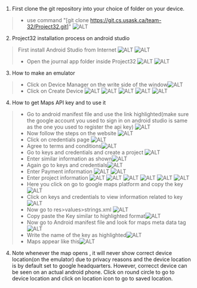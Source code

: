 1. First clone the git repository into your choice of folder on your device.
> - use command "[git clone https://git.cs.usask.ca/team-32/Project32.git]" 
![ALT](./images_readme/1.png)
2. Project32 installation process on android studio
> First install Android Studio from Internet
>![ALT](./images_readme/2.png) 
>![ALT](./images_readme/3.png) 
> - Open the journal app folder inside Project32 ![ALT](./images_readme/4.png) 
>![ALT](./images_readme/5.png)

3. How to make an emulator
> - Click on Device Manager on the write side of the window![ALT](./images_readme/6.png)
> - Click on Create Device ![ALT](./images_readme/7.png) ![ALT](./images_readme/8.png) ![ALT](./images_readme/9.png)
>   ![ALT](./images_readme/10.png) ![ALT](./images_readme/11.png)

4. How to get Maps API key and to use it
>   - Go to android manifest file and use the link highlighted(make sure the google account you used to sign in on android studio is same as the one you used to register the api key) ![ALT](./images_readme/12.png)
>   - Now follow the steps on the website ![ALT](./images_readme/13.png)
>  - Click on credentials page ![ALT](./images_readme/14.png) 
> - Agree to terms and conditions![ALT](./images_readme/15.png) 
> - Go to keys and credentials and create a project 
> ![ALT](./images_readme/16.png) 
> - Enter similar information as shown![ALT](./images_readme/17.png) 
> - Again go to keys and credentials![ALT](./images_readme/18.png) 
> - Enter Payment information ![ALT](./images_readme/19.png) 
> ![ALT](./images_readme/20.png) 
> - Enter project information ![ALT](./images_readme/21.png) 
> ![ALT](./images_readme/22.png) 
> ![ALT](./images_readme/22.png) 
> ![ALT](./images_readme/23.png) 
> ![ALT](./images_readme/24.png) 
> ![ALT](./images_readme/25.png)
> - Here you click on go to google maps platform and copy the key![ALT](./images_readme/26.png)
> - Click on keys and credentials to view information related to key ![ALT](./images_readme/27.png)
> - Now go to res>values>strings.xml ![ALT](./images_readme/28.png)
> - Copy paste the Key similar to highlighted format![ALT](./images_readme/29.png)
> - Now go to Android manifest file and look for maps meta data tag![ALT](./images_readme/30.png)
> - Write the name of the key as highlighted![ALT](./images_readme/31.png)
> - Maps appear like this![ALT](./images_readme/32.png)

4. Note whenever the map opens , it will never show correct device location(on the emulator) due to privacy reasons and the device location is by default set to google headquarters. However, correcct device can be seen on an actual android phone. Click on round circle to go to device location and click on location icon to go to saved location.






